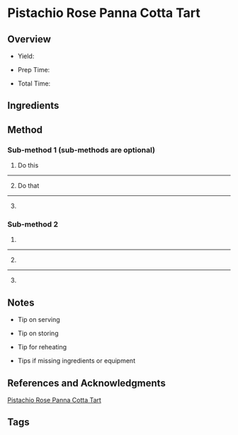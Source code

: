 # Pistachio Rose Panna Cotta Tart

## Overview

- Yield:

- Prep Time:

- Total Time:

## Ingredients



## Method

### Sub-method 1 (sub-methods are optional)

1. Do this
---
2. Do that
---
3.

### Sub-method 2

1.
---
2.
---
3.

## Notes

- Tip on serving

- Tip on storing

- Tip for reheating

- Tips if missing ingredients or equipment

## References and Acknowledgments

[Pistachio Rose Panna Cotta Tart](https://www.sugarsaltmagic.com/pistachio-rose-panna-cotta-tart/)

## Tags


